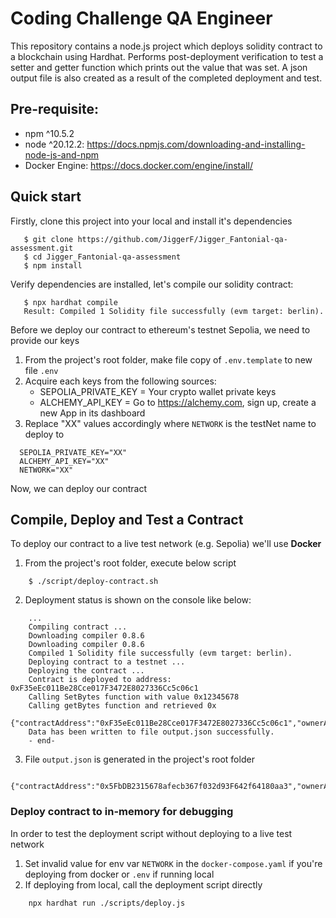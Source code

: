 # Coding Challenge QA Engineer
This repository contains a node.js project which deploys solidity contract to a blockchain using Hardhat. Performs post-deployment verification to test a setter and getter function which prints out the value that was set. A json output file is also created as a result of the completed deployment and test.
## Pre-requisite:
- npm ^10.5.2
- node ^20.12.2: https://docs.npmjs.com/downloading-and-installing-node-js-and-npm
- Docker Engine: https://docs.docker.com/engine/install/
## Quick start
Firstly, clone this project into your local and install it's dependencies
```shell
   $ git clone https://github.com/JiggerF/Jigger_Fantonial-qa-assessment.git
   $ cd Jigger_Fantonial-qa-assessment
   $ npm install
```
Verify dependencies are installed, let's compile our solidity contract:
```shell
   $ npx hardhat compile
   Result: Compiled 1 Solidity file successfully (evm target: berlin).
```
Before we deploy our contract to ethereum's testnet Sepolia, we need to provide our keys
1. From the project's root folder, make file copy of `.env.template` to new file `.env`
2. Acquire each keys from the following sources:
   - SEPOLIA_PRIVATE_KEY = Your crypto wallet private keys
   - ALCHEMY_API_KEY = Go to https://alchemy.com, sign up, create a new App in
     its dashboard
3. Replace "XX" values accordingly where `NETWORK` is the testNet name to deploy to <BR>
```shell
  SEPOLIA_PRIVATE_KEY="XX"
  ALCHEMY_API_KEY="XX"
  NETWORK="XX"
```
Now, we can deploy our contract
## Compile, Deploy and Test a Contract
To deploy our contract to a live test network (e.g. Sepolia) we'll use **Docker**
1. From the project's root folder, execute below script
```shell
    $ ./script/deploy-contract.sh
```
2. Deployment status is shown on the console like below:
```shell
    ...
    Compiling contract ...
    Downloading compiler 0.8.6
    Downloading compiler 0.8.6
    Compiled 1 Solidity file successfully (evm target: berlin).
    Deploying contract to a testnet ...
    Deploying the contract ...
    Contract is deployed to address: 0xF35eEc011Be28Cce017F3472E8027336Cc5c06c1
    Calling SetBytes function with value 0x12345678
    Calling getBytes function and retrieved 0x
    {"contractAddress":"0xF35eEc011Be28Cce017F3472E8027336Cc5c06c1","ownerAddress":"0x102fb8782C4e03795FdA365427aC21196203281F","valueSet":"0x12345678"}
    Data has been written to file output.json successfully.
    - end-
```
3. File `output.json` is generated in the project's root folder
```shell
    {"contractAddress":"0x5FbDB2315678afecb367f032d93F642f64180aa3","ownerAddress":"0xf39Fd6e51aad88F6F4ce6aB8827279cffFb92266","valueSet":"0x12345678"}
```
### Deploy contract to in-memory for debugging
In order to test the deployment script without deploying to a live test network
1. Set invalid value for env var `NETWORK` in the `docker-compose.yaml` if you're deploying from docker or `.env` if running local
2. If deploying from local, call the deployment script directly
```shell
    npx hardhat run ./scripts/deploy.js
```